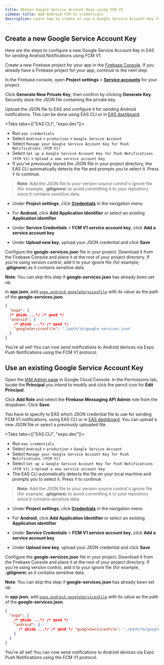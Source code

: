 ```yaml
---
title: Obtain Google Service Account Keys using FCM V1
sidebar_title: Add Android FCM V1 credentials
description: Learn how to create or use a Google Service Account Key for sending Android Notifications using FCM.
---
```


## Create a new Google Service Account Key

Here are the steps to configure a new Google Service Account Key in EAS for sending Android Notifications using FCM V1.

Create a new Firebase project for your app in the [Firebase Console](https://console.firebase.google.com). If you already have a Firebase project for your app, continue to the next step.

In the Firebase console, open **Project settings** > [**Service accounts**](https://console.firebase.google.com/project/_/settings/serviceaccounts/adminsdk) for your project.

Click **Generate New Private Key**, then confirm by clicking **Generate Key**. Securely store the JSON file containing the private key.

Upload the JSON file to EAS and configure it for sending Android notifications. This can be done using EAS CLI or in [EAS dashboard](https://expo.dev).

<Tabs tabs={["EAS CLI", "expo.dev"]}>

<Tab>

- Run `eas credentials`
- Select `Android` > `production` > `Google Service Account`
- Select `Manage your Google Service Account Key for Push Notifications (FCM V1)`
- Select `Set up a Google Service Account Key for Push Notifications (FCM V1)` > `Upload a new service account key`
- If you've previously stored the JSON file in your project directory, the EAS CLI automatically detects the file and prompts you to select it. Press <kbd>Y</kbd> to continue.

> **Note**: Add the JSON file to your version source control's ignore file (for example, **.gitignore**) to avoid committing it to your repository since it contains sensitive data.

</Tab>

<Tab>

- Under **Project settings**, click [**Credentials**](https://expo.dev/accounts/[account]/projects/[project]/credentials) in the navigation menu
- For **Android**, click **Add Application Identifier** or select an existing **Application identifier**
- Under **Service Credentials** > **FCM V1 service account key**, click **Add a service account key**

- Under **Upload new key**, upload your JSON credential and click **Save**

</Tab>

</Tabs>

Configure the **google-services.json** file in your project. Download it from the Firebase Console and place it at the root of your project directory. If you're using version control, add it to your ignore file (for example, **.gitignore**) as it contains sensitive data.

**Note**: You can skip this step if **google-services.json** has already been set up.

In **app.json**, add [`expo.android.googleServicesFile`](/versions/latest/config/app/#googleservicesfile) with its value as the path of the **google-services.json**.

```json app.json
{
  "expo": {
  /* @hide ...*/ /* @end */
  "android": {
    /* @hide ...*/ /* @end */
    "googleServicesFile": "./path/to/google-services.json"
  }
}
```

You're all set! You can now send notifications to Android devices via Expo Push Notifications using the FCM V1 protocol.

## Use an existing Google Service Account Key

Open the [IAM Admin page](https://console.cloud.google.com/iam-admin/iam?authuser=0) in Google Cloud Console. In the Permissions tab, locate the **Principal** you intend to modify and click the pencil icon for **Edit Principal**.

Click **Add Role** and select the **Firebase Messaging API Admin** role from the dropdown. Click **Save**.

You have to specify to EAS which JSON credential file to use for sending FCM V1 notifications, using EAS CLI or in [EAS dashboard](https://expo.dev). You can upload a new JSON file or select a previously uploaded file.

<Tabs tabs={["EAS CLI", "expo.dev"]}>

<Tab>

- Run `eas credentials`
- Select `Android` > `production` > `Google Service Account`
- Select `Manage your Google Service Account Key for Push Notifications (FCM V1)`
- Select `Set up a Google Service Account Key for Push Notifications (FCM V1)` > `Upload a new service account key`
- The EAS CLI automatically detects the file on your local machine and prompts you to select it. Press <kbd>Y</kbd> to continue.

> **Note**: Add the JSON file to your version source control's ignore file (for example, **.gitignore**) to avoid committing it to your repository since it contains sensitive data.

</Tab>

<Tab>

- Under **Project settings**, click [**Credentials**](https://expo.dev/accounts/[account]/projects/[project]/credentials) in the navigation menu
- For **Android**, click **Add Application Identifier** or select an existing **Application identifier**
- Under **Service Credentials** > **FCM V1 service account key**, click **Add a service account key**

- Under **Upload new key**, upload your JSON credential and click **Save**

</Tab>

</Tabs>

Configure the **google-services.json** file in your project. Download it from the Firebase Console and place it at the root of your project directory. If you're using version control, add it to your ignore file (for example, **.gitignore**) as it contains sensitive data.

**Note**: You can skip this step if **google-services.json** has already been set up.

In **app.json**, add [`expo.android.googleServicesFile`](/versions/latest/config/app/#googleservicesfile) with its value as the path of the **google-services.json**.

```json app.json
{
  "expo": {
    /* @hide ...*/ /* @end */
    "android": {
      /* @hide ...*/ /* @end */ "googleServicesFile": "./path/to/google-services.json"
    }
  }
}
```

You're all set! You can now send notifications to Android devices via Expo Push Notifications using the FCM V1 protocol.